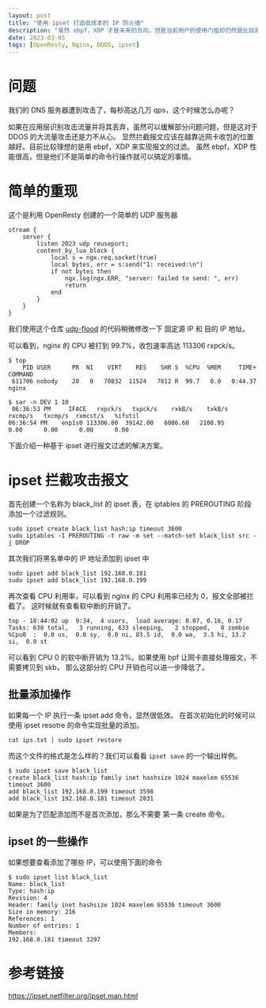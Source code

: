```yaml
---
layout: post
title: "使用 ipset 打造低成本的 IP 防火墙"
description: "虽然 ebpf，XDP 才是未来的方向，但是当前用户的使用门槛却仍然是比较高的"
date: 2023-03-05
tags: [OpenResty, Nginx, DDOS, ipset]
---
```


# 问题

我们的 DNS 服务器遭到攻击了，每秒高达几万 qps，这个时候怎么办呢？

如果在应用层识别攻击流量并将其丢弃，虽然可以缓解部分问题问题，但是这对于 DDOS 的大流量攻击还是力不从心。
显然拦截报文应该在越靠近网卡收包的位置越好。目前比较理想的是用 ebpf，XDP 来实现报文的过滤。
虽然 ebpf，XDP 性能很高，但是他们不是简单的命令行操作就可以搞定的事情。

# 简单的重现

这个是利用 OpenResty 创建的一个简单的 UDP 服务器

```nginx
stream {
    server {
        listen 2023 udp reuseport;
        content_by_lua_block {
            local s = ngx.req.socket(true)
            local bytes, err = s:send("1: received:\n")
            if not bytes then
                ngx.log(ngx.ERR, "server: failed to send: ", err)
                return
            end
        }
    }
}
```

我们使用这个仓库 [udp-flood](https://github.com/araujo88/udpflood) 的代码稍微修改一下
固定源 IP 和 目的 IP 地址。

可以看到，nginx 的 CPU 被打到 99.7%，收包速率高达 113306 rxpck/s。

```shell
$ top
    PID USER      PR  NI    VIRT    RES    SHR S  %CPU  %MEM     TIME+ COMMAND
 611706 nobody    20   0   70832  11524   7812 R  99.7   0.0   0:44.37 nginx

$ sar -n DEV 1 10
 06:36:53 PM     IFACE   rxpck/s   txpck/s    rxkB/s    txkB/s   rxcmp/s   txcmp/s  rxmcst/s   %ifutil
06:36:54 PM    enp1s0 113306.00  39142.00   6086.60   2108.95      0.00      0.00      0.00      0.00
```

下面介绍一种基于 ipset 进行报文过滤的解决方案。

# ipset 拦截攻击报文

首先创建一个名称为 black_list 的 ipset 表，在 iptables 的 PREROUTING 阶段 添加一个过滤规则。

```shell
sudo ipset create black_list hash:ip timeout 3600
sudo iptables -I PREROUTING -t raw -m set --match-set black_list src -j DROP
```

其次我们将黑名单中的 IP 地址添加到 ipset 中

```shell
sudo ipset add black_list 192.168.0.181
sudo ipset add black_list 192.168.0.199
```

再次查看 CPU 利用率，可以看到 nginx 的 CPU 利用率已经为 0，报文全部被拦截了。
这时候就有查看软中断的开销了。

```shell
top - 18:44:02 up  9:34,  4 users,  load average: 0.07, 0.16, 0.17
Tasks: 638 total,   3 running, 633 sleeping,   2 stopped,   0 zombie
%Cpu0  :  0.0 us,  0.0 sy,  0.0 ni, 83.5 id,  0.0 wa,  3.3 hi, 13.2 si,  0.0 st
```

可以看到 CPU 0 的软中断开销为 13.2%。如果使用 bpf 让网卡直接处理报文，不需要拷贝到 skb，
那么这部分的 CPU 开销也可以进一步降低了。

## 批量添加操作

如果每一个 IP 执行一条 ipset add 命令，显然很低效。
在首次初始化的时候可以使用 ipset resotre 的命令实现批量的添加。

```shell
cat ips.txt | sudo ipset restore
```

而这个文件的格式是怎么样的？我们可以看看 `ipset save` 的一个输出样例。

```shell
$ sudo ipset save black_list
create black_list hash:ip family inet hashsize 1024 maxelem 65536 timeout 3600
add black_list 192.168.0.199 timeout 3598
add black_list 192.168.0.181 timeout 2831
```

如果是为了匹配添加而不是首次添加，那么不需要 第一条 create 命令。

## ipset 的一些操作

如果想要查看添加了哪些 IP，可以使用下面的命令

```shell
$ sudo ipset list black_list
Name: black_list
Type: hash:ip
Revision: 4
Header: family inet hashsize 1024 maxelem 65536 timeout 3600
Size in memory: 216
References: 1
Number of entries: 1
Members:
192.168.0.181 timeout 3297
```

# 参考链接

https://ipset.netfilter.org/ipset.man.html
